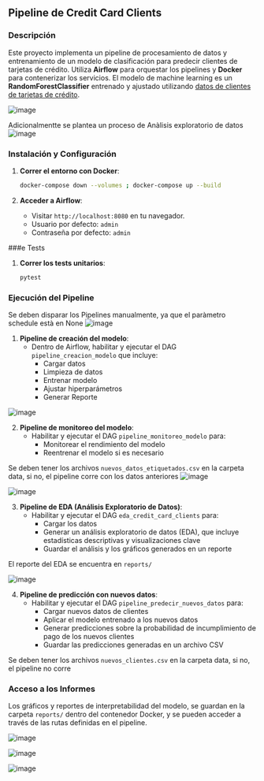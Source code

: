 ## Pipeline de Credit Card Clients

### Descripción
Este proyecto implementa un pipeline de procesamiento de datos y entrenamiento de un modelo de clasificación para predecir clientes de tarjetas de crédito.
Utiliza **Airflow** para orquestar los pipelines y **Docker** para contenerizar los servicios.
El modelo de machine learning es un **RandomForestClassifier** entrenado y ajustado utilizando [datos de clientes de tarjetas de crédito](https://archive.ics.uci.edu/dataset/350/default+of+credit+card+clients).

![image](https://github.com/user-attachments/assets/6da007ce-0305-4586-9497-514cffb5c9c7)

Adicionalmentte se plantea un proceso de Anàlisis exploratorio de datos
![image](https://github.com/user-attachments/assets/4afbb848-8f9a-4049-a374-cfff7a347dee)


### Instalación y Configuración

1. **Correr el entorno con Docker**:
   ```bash
   docker-compose down --volumes ; docker-compose up --build
   ```

4. **Acceder a Airflow**:
   - Visitar `http://localhost:8080` en tu navegador.
   - Usuario por defecto: `admin`
   - Contraseña por defecto: `admin`

###e Tests

1. **Correr los tests unitarios**:
   ```bash
   pytest
   ```

### Ejecución del Pipeline

Se deben disparar los Pipelines manualmente, ya que el paràmetro schedule està en None
![image](https://github.com/user-attachments/assets/9a584349-0fac-4e81-9ea4-03039980c83d)

1. **Pipeline de creación del modelo**:
   - Dentro de Airflow, habilitar y ejecutar el DAG `pipeline_creacion_modelo` que incluye:
     - Cargar datos
     - Limpieza de datos
     - Entrenar modelo
     - Ajustar hiperparámetros
     - Generar Reporte

![image](https://github.com/user-attachments/assets/8f490b4c-ff21-4074-b3c2-dc4cb78e88a9)

2. **Pipeline de monitoreo del modelo**:
   - Habilitar y ejecutar el DAG `pipeline_monitoreo_modelo` para:
     - Monitorear el rendimiento del modelo
     - Reentrenar el modelo si es necesario
    
 Se deben tener los archivos `nuevos_datos_etiquetados.csv` en la carpeta data, si no, el pipeline corre con los datos anteriores
 ![image](https://github.com/user-attachments/assets/4dcb205e-da16-4078-8eb4-10daf9c82b0d)

![image](https://github.com/user-attachments/assets/73eb0a03-5bbc-4a72-8397-9430c564430c)


3. **Pipeline de EDA (Análisis Exploratorio de Datos)**:
   - Habilitar y ejecutar el DAG `eda_credit_card_clients` para:
     - Cargar los datos
     - Generar un análisis exploratorio de datos (EDA), que incluye estadísticas descriptivas y visualizaciones clave
     - Guardar el análisis y los gráficos generados en un reporte

El reporte del EDA se encuentra en `reports/`
    
![image](https://github.com/user-attachments/assets/13c483f9-6110-409d-992a-24af69717fcb)


4. **Pipeline de predicción con nuevos datos**:
   - Habilitar y ejecutar el DAG `pipeline_predecir_nuevos_datos` para:
     - Cargar nuevos datos de clientes
     - Aplicar el modelo entrenado a los nuevos datos
     - Generar predicciones sobre la probabilidad de incumplimiento de pago de los nuevos clientes
     - Guardar las predicciones generadas en un archivo CSV

 Se deben tener los archivos `nuevos_clientes.csv` en la carpeta data, si no, el pipeline no corre

### Acceso a los Informes

Los gráficos y reportes de interpretabilidad del modelo, se guardan en la carpeta `reports/` dentro del contenedor Docker, y se pueden acceder a través de las rutas definidas en el pipeline.

![image](https://github.com/user-attachments/assets/19c9ec89-5355-49c0-b095-0b31017553cd)

![image](https://github.com/user-attachments/assets/d699067b-66e9-4ac3-bc35-7a1fd57d7d2c)

![image](https://github.com/user-attachments/assets/c14dd6d0-d5fa-4bec-a4b5-3874568de445)
